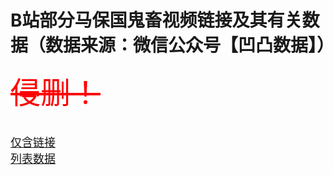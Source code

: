 # B站部分马保国鬼畜视频链接及其有关数据（数据来源：微信公众号【凹凸数据】）
<font size=7 face=黑体 color=red>~~侵删！~~</font><br>
<br>
<br>
<font size=4><a href=links.md target="_blank">仅含链接</a><br>
<a href=whole_data.md target="_blank">列表数据</a><br>
</font>

